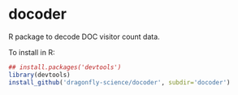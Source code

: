 docoder
==========

R package to decode DOC visitor count data.

To install in R:
```r
## install.packages('devtools')
library(devtools)
install_github('dragonfly-science/docoder', subdir='docoder')
```

